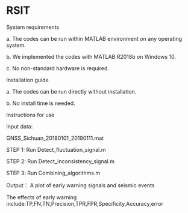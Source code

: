 # RSIT
System requirements

a. The codes can be run within MATLAB environment on any operating system.

b. We implemented the codes with MATLAB R2018b on Windows 10.

c. No non-standard hardware is required.

Installation guide

a. The codes can be run directly without installation.

b. No install time is needed.

Instructions for use

input data:

GNSS_Sichuan_20180101_20190111.mat


STEP 1: Run Detect_fluctuation_signal.m 

STEP 2: Run Detect_inconsistency_signal.m 

STEP 3: Run Combining_algorithms.m


Output：
A plot of early warning signals and seismic events

The effects of early warning include:TP,FN,TN,Precision,TPR,FPR,Specificity,Accuracy,error
